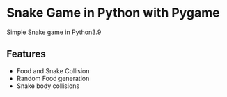 # Snake Game in Python with Pygame

Simple Snake game in Python3.9

## Features
* Food and Snake Collision
* Random Food generation
* Snake body collisions

